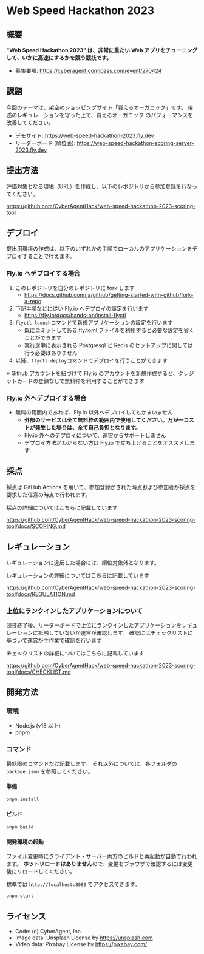 # Web Speed Hackathon 2023

## 概要

**"Web Speed Hackathon 2023" は、非常に重たい Web アプリをチューニングして、いかに高速にするかを競う競技です。**

- 募集要項: https://cyberagent.connpass.com/event/270424

## 課題

今回のテーマは、架空のショッピングサイト「買えるオーガニック」です。
後述のレギュレーションを守った上で、買えるオーガニック のパフォーマンスを改善してください。

- デモサイト: https://web-speed-hackathon-2023.fly.dev
- リーダーボード (順位表): https://web-speed-hackathon-scoring-server-2023.fly.dev

## 提出方法

評価対象となる環境（URL）を作成し、以下のレポジトリから参加登録を行なってください。

https://github.com/CyberAgentHack/web-speed-hackathon-2023-scoring-tool

## デプロイ

提出用環境の作成は、以下のいずれかの手順でローカルのアプリケーションをデプロイすることで行えます。

### Fly.io へデプロイする場合

1. このレポジトリを自分のレポジトリに fork します
   - https://docs.github.com/ja/github/getting-started-with-github/fork-a-repo
1. 下記手順などに従い Fly.io へデプロイの設定を行います
   - https://fly.io/docs/hands-on/install-flyctl
1. `flyctl launch`コマンドで新規アプリケーションの設定を行います
   - 既にコミットしてある fly.toml ファイルを利用すると必要な設定を省くことができます
   - 実行途中に表示される Postgresql と Redis のセットアップに関しては行う必要はありません
1. 以降、`flyctl deploy`コマンドでデプロイを行うことができます

※ Github アカウントを紐づけて Fly.io のアカウントを新規作成すると、クレジットカードの登録なしで無料枠を利用することができます

### Fly.io 外へデプロイする場合

- 無料の範囲内であれば、Fly.io 以外へデプロイしてもかまいません
  - **外部のサービスは全て無料枠の範囲内で使用してください。万が一コストが発生した場合は、全て自己負担となります。**
  - Fly.io 外へのデプロイについて、運営からサポートしません
  - デプロイ方法がわからない方は Fly.io で立ち上げることをオススメします

## 採点

採点は GitHub Actions を用いて、参加登録がされた時点および参加者が採点を要求した任意の時点で行われます。

採点の詳細についてはこちらに記載しています

https://github.com/CyberAgentHack/web-speed-hackathon-2023-scoring-tool/docs/SCORING.md

## レギュレーション

レギュレーションに違反した場合には、順位対象外となります。

レギュレーションの詳細についてはこちらに記載しています

https://github.com/CyberAgentHack/web-speed-hackathon-2023-scoring-tool/docs/REGULATION.md

### 上位にランクインしたアプリケーションについて

競技終了後、リーダーボードで上位にランクインしたアプリケーションをレギュレーションに抵触していないか運営が確認します。
確認にはチェックリストに基づいて運営が手作業で確認を行います

チェックリストの詳細についてはこちらに記載しています

https://github.com/CyberAgentHack/web-speed-hackathon-2023-scoring-tool/docs/CHECKLIST.md

## 開発方法

### 環境

- Node.js (v18 以上)
- pnpm

### コマンド

最低限のコマンドだけ記載します。
それ以外については、各フォルダの `package.json` を参照してください。

#### 準備

```bash
pnpm install
```

#### ビルド

```bash
pnpm build
```

#### 開発環境の起動

ファイル変更時にクライアント・サーバー両方のビルドと再起動が自動で行われます。
**ホットリロードはありません**ので、変更をブラウザで確認するには変更後にリロードしてください。

標準では `http://localhost:8080` でアクセスできます。

```bash
pnpm start
```

## ライセンス

- Code: (c) CyberAgent, Inc.
- Image data: Unsplash License by https://unsplash.com
- Video data: Pixabay License by https://pixabay.com/
